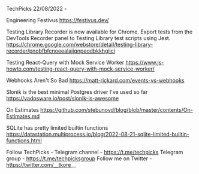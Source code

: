 TechPicks 22/08/2022 -

Engineering Festivus
https://festivus.dev/

Testing Library Recorder is now available for Chrome. Export tests from the DevTools Recorder panel to Testing Library test scripts using Jest.
https://chrome.google.com/webstore/detail/testing-library-recorder/pnobfbfcnoeealajjgnpeodbkkhgiici

Testing React-Query with Mock Service Worker
https://www.js-howto.com/testing-react-query-with-mock-service-worker/

Webhooks Aren't So Bad
https://matt-rickard.com/events-vs-webhooks

Slonik is the best minimal Postgres driver I've used so far
https://vadosware.io/post/slonik-is-awesome

On Estimates
https://github.com/stebunovd/blog/blob/master/contents/On-Estimates.md

SQLite has pretty limited builtin functions
https://datastation.multiprocess.io/blog/2022-08-21-sqlite-limited-builtin-functions.html

Follow TechPicks -
Telegram channel - https://t.me/techpicks
Telegram group - https://t.me/techpicksgroup
Follow me on Twitter - https://twitter.com/__tkore__